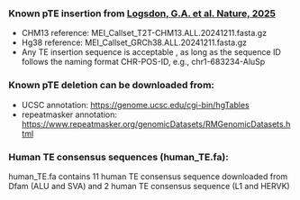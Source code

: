 ### Known pTE insertion from [Logsdon, G.A. et al. Nature, 2025](https://www.nature.com/articles/s41586-025-09140-6)    

- CHM13 reference: MEI_Callset_T2T-CHM13.ALL.20241211.fasta.gz
- Hg38 reference: MEI_Callset_GRCh38.ALL.20241211.fasta.gz
- Any TE insertion sequence is acceptable , as long as the sequence ID follows the naming format CHR-POS-ID, e.g., chr1-683234-AluSp

### Known pTE deletion can be downloaded from:
- UCSC annotation: https://genome.ucsc.edu/cgi-bin/hgTables
- repeatmasker annotation: https://www.repeatmasker.org/genomicDatasets/RMGenomicDatasets.html

### Human TE consensus sequences (human_TE.fa):
human_TE.fa contains 11 human TE consensus sequence downloaded from Dfam (ALU and SVA) and 2 human TE consensus sequence (L1 and HERVK)
  
